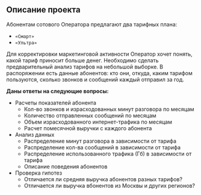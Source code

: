 ## Описание проекта

Абонентам сотового Оператора предлагают два тарифных плана:
- `«Смарт»`
- `«Ультра»` 

Для корректировки маркетинговой активности Оператор хочет понять, какой тариф приносит больше денег.
Необходимо сделать предварительный анализ тарифов на небольшой выборке. В распоряжении есть данные абонентов: кто они, откуда, каким тарифом пользуются, сколько звонков и сообщений каждый отправил за год.

**Даны ответы на следующие вопросы:**
- Расчеты показателей абонента
    - Кол-во звонков и израсходованных минут разговора по месяцам
    - Количество отправленных сообщений по месяцам
    - Объем израсходованного интернет-трафика по месяцам
    - Расчет помесячной выручки с каждого абонента
- Анализ данных
    - Распределение минут разговора в зависимости от тарифа
    - Распределение кол-ва сообщений в зависимости от тарифа
    - Распределение использованного трафика (Гб) в зависимости от тарифа
    - Описание поведения абонентов
- Проверка гипотез
    - Отличается ли средняя выручка абонентов разных тарифов?
    - Отличается ли выручка вбонентов из Москвы и других регионов?

